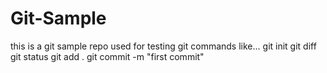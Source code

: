 # Git-Sample
this is a git sample repo 
used for testing git commands like...
git init
git diff
git status
git add .
git commit -m "first commit"
